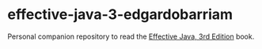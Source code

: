 # effective-java-3-edgardobarriam

Personal companion repository to read the [Effective Java, 3rd Edition](https://github.com/jbloch/effective-java-3e-source-code) book.
